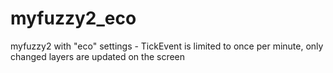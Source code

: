 myfuzzy2_eco
============

myfuzzy2 with "eco" settings - TickEvent is limited to once per minute, only changed layers are updated on the screen
